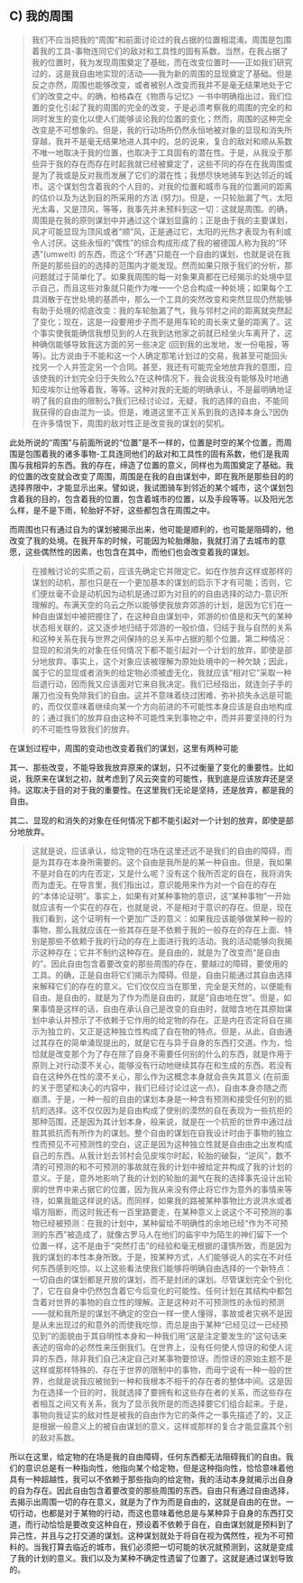 <h2>C) 我的周围</h2><blockquote data-pid="Nwc1W-B_">我们不应当把我的“周围”和前面讨论过的我占据的位置相混淆。周围是包围着我的工具-事物连同它们的敌对和工具性的固有系数。当然，在我占据了我的位置时，我为发现周围奠定了基础，而在改变位置时——正如我们研究过的，这是我自由地实现的活动——我为新的周围的显现奠定了基础。但是反之亦然，周围也能够改变，或者被别人改变而我并不是毫无结果地处于它们的改变之中。的确，柏格森在《物质与记忆》一书中明确指出过，我们位置的变化引起了我的周围的完全的改变，于是必须考察我的周围的完全的和同时发生的变化以使人们能够谈论我的位置的变化；然而，周围的这种完全改变是不可想象的。但是，我的行动场所仍然永恒地被对象的显现和消失所穿越，我并不是毫无结果地进人其中的。总的说来，复合的敌对和顺从系数不唯一地取决于我的位置，也取决于工具固有的潜在性。于是，从我没于那些异于我的存在而存在时起我就已经被奠定了，这些不同的存在在我周围或是为了我或是反对我而发展了它们的潜在性；我想尽快地骑车到达邻近的城市。这个谋划包含着我的个人目的，对我的位置和城市与我的位置间的距离的估价以及为达到目的所采用的方法 (努力)。但是，一只轮胎漏了气，太阳光太毒，又是顶风，等等，我事先并未预料到这一切：这就是周围。的确，周围是在我的原则谋划中并通过这个谋划显露的；正是由于我的主要谋划，风才可能显现为顶风或者“顺”风，正是通过它，太阳的光热才表现为有利或令人讨厌。这些永恒的“偶性”的综合构成形成了我的被德国人称为我的“环遇”(umwelt) 的东西，而这个“环遇”只能在一个自由的谋划，也就是说在我所是的那些目的的选择的范围内才能发现。然而如果只限于我们的分析，那问题就过于简单化了。如果我周围的每一对象果真都在已经揭示的处境中显示自己，而且这些对象就只能作为唯一一个总合构成一种处境；如果每个工具消散于在世处境的基质中，那么一个工具的突然改变和突然显现仍然能够有助于处境的彻底改变：我的车轮胎漏了气，我与邻村之间的距离就突然起了变化；现在，这是一段要用步子而不是用车轮的周长来丈量的距离了。这个事实使我能确信我想见到的人在我到达他家之前就已经坐火车离开了，这种确信能够导致我这方面的另一些决定 (回到我的出发地，发一份电报，等等)。比方说由于不能和这一个人确定那笔计划过的交易，我甚至可能回头找另一个人并签定另一个合同。甚至，我还有可能完全地放弃我的意图，应该使我的计划完全归于失败么?在这种情况下，我会说我没有能够及时地通知皮埃尔让他等着我，等等。这种对我的无能的明确承认，不是最明确地证明了我的自由的限制么?我们已经讨论过，无疑，我的选择的自由，不能同我获得的自由混为一谈。但是，难道这里不正关系到我的选择本身么?因伪在许多情悦下，周围的敌对性正是改变我的谋划的契机。</blockquote><p data-pid="RIIu2ylo">此处所说的“周围”与前面所说的“位置”是不一样的，位置是时空的某个位置，而周围是包围着我的诸多事物-工具连同他们的敌对和工具性的固有系数，他们是我周围与我相异的东西。我的存在，缔造了位置的意义，同样也为周围奠定了基础。我的位置的改变就会改变了周围，周围是在我的自由谋划中，即在我所是那些目的的选择界限中，才能显示出来。譬如说，我试图骑车到邻近的某个城市，这个谋划包含着我的目的，包含着我的位置，包含着城市的位置，以及手段等等。以及阳光怎么样，是不是下雨，轮胎好不好，这些都包含在周围之中。</p><p data-pid="ccZU3ox6">而周围也只有通过自为的谋划被揭示出来，他可能是顺利的，也可能是阻碍的，他改变了我的处境。在我开车的时候，可能因为轮胎爆胎，我就打消了去城市的意愿，这些偶然性的因素，也包含在其中，而他们也会改变着我的谋划。</p><blockquote data-pid="q2mUmAM3">在接触讨论的实质之前，应该先确定它并限定它。如在作放弃这样或那样的谋划的动机，那也只是在一个更加基本的谋划的启示下才有可能；否则，它们便丝毫不会是动机因为动机是通过即为对目的的自由选择的动力-意识所理解的。布满天空的乌云之所以能够使我放弃郊游的计划，是因为它们在一种自由谋划中被把握住了，在这种自由谋划中，郊游的价值是和天气的某种状态相关联的，这又逐步地归结于郊游的一般价值，归结于我与自然的关系和这种关系在我与世界之间保持的总关系中占据的那个位置。第二种情况：显现的和消失的对象在任何情况下都不能引起对一个计划的放弃，即使是部分地放弃。事实上，这个对象应该被理解为原始处境中的一种欠缺；因此，属于它的显现或者消失的给定物必须被虚无化，我就应该“相对它”采取一种后退行动，因而我又应该面对它来自我决定。我们已经指出，就连剑子手的屠刀也没有免除我们的自由。这并不意味着绕过困难、弥补损失永远是可能的，而仅仅意味着继续向某一个方向前进的不可能性本身应该是自由地构成的；通过我们的放弃自由这种不可能性来到事物之中，而并非要坚持的行为的不可能性导致我们的放弃。</blockquote><p data-pid="wjFxWeAa">在谋划过程中，周围的变动也改变着我们的谋划，这里有两种可能</p><p data-pid="d5Orv0G5">其一、那些改变，不能导致我放弃原来的谋划，只不过衡量了变化的重要性。比如说，我原来在谋划之初，就考虑到了风云突变的可能性，我到底是应该放弃还是坚持。这取决于目的对于我的重要性。在这里我们无论是坚持，还是放弃，都是我的自由。</p><p data-pid="LCgadS-Y">其二、显现的和消失的对象在任何情况下都不能引起对一个计划的放弃，即使是部分地放弃。</p><blockquote data-pid="p16C06U9">这就是说，应该承认，给定物的在场在这里还远不是我们的自由的障碍，而是为其存在本身所需要的。这个自由是我所是的某一种自由。但是，我如果不是对自在的内在否定，又是什么呢？没有这个我所否定的自在，我将消失而为虚无。在导言里，我们指出过，意识能用来作为对一个自在的存在的“本体论证明”。事实上，如果有对某种事物的意识，这“某种事物”一开始就应该有一个实在的存在，也就是说，不是相对于意识的存在。但是，现在我们看到，这个证明有一个更加广泛的意义：如果我应该能够做某种一般的事物，那么我就应该在一些其存在是不依赖于我的一般存在的存在上面、特别是那些不依赖于我的行动的存在上面进行我的活动。我的活动能够向我揭示这种存在；它并不制约这种存在。是自由的，就是为了改变而“是自由的”。因此自由包含着要改变的那些周围的存在，要越过的障碍，要使用的工具。的确，正是自由将它们揭示为障碍。但是，自由只能通过其自由选择来解释它们的存在的意义。它们仅仅应当在那里，完全是天然的，以便能有自由。是自由的，就是为了作为而是自由的，就是“自由地在世”。但是，如果事情是这样的话，自由在承认自己是改变的自由时，就暗含地在其原始谋划中承认并预示了不依赖于它作用的给定物的存在。正是内在否定将自在揭示为独立的，又正是这种独立性构成了自在物的特点。但是，从此，自由通过其存在的简单涌现提出的，就是它在与异于自身的东西打交道。作为，恰恰就是改变那个为了存在除了自身不需要任何别的什么的东西，就是作用于原则上对行动漠不关心，能够没有行动地继续其存在和生成的东西。若没有自在这种外在性的漠不关心，那么作为这概念本身就会丧失其意义 (在前面的关于愿望和决心的内容中，我们已经讨论过这一点)，自由本身亦随之而崩溃。于是，一种一般的自由的谋划本身是一种含有预测和接受任何别的抵抗的选择。这不仅仅因为是自由构成了使别的漠然的自在表现为一些抗拒的那种范围，还是因为其计划本身，般来说，就是在一个抗拒的世界中通过战胜其抵抗而有所作为的谋划。整个自由的谋划在自我设计时由于事物的独立性而预见不可预测性的空白，这正是因为这种独立性就是自由由之出发构成自己的东西。从我计划去邻村会见皮埃尔时起，轮胎的破裂，“逆风”，数不清的可预测的和不可预测的事故就在我的计划中被给定并构成了我的计划的意义。于是，意外地影响了我的计划的轮胎的漏气在我的选择事先设计出轮廓的世界中来占据它的位置，因为我从来没有停止将它作为意外的事情来等待，如果我能这样说的话。而同样，如果我的路被某种事物比方说洪水或者塌方阻断，而这时我还有一百里路要走，在某种意义上说这个不可预测的事物已经被预测：在我的计划中，某种留给不明确性的余地已经“作为不可预测的东西”被造成了，就像古罗马人在他们的庙宇中为陌生的神们留下一个位置一样，这不是由于“突然打击”的经验和毫无根据的谨慎所致，而是因为我的谋划的本性本身所致。于是，按某种方式，人们能够说人的实在不对任何东西感到吃惊。以上这些看法使我们能够将明确自由选择的一个新特点：一切自由的谋划都是开放的谋划，而不是封闭的谋划。尽管谋划完全个别化了，它在自身中仍然包含着它今后变化的可能性。任何计划在其结构中都包含着对世界的事物的自立性的理解。正是这种对不可预测性的永恒的预测——就和我所是的谋划不确定的空白一样一使人懂得，事故或者灾祸不是因是从未出现过的和意外的而使我吃惊，而总是由于某种“已经见过一已经预见到”的面貌由于其自明性本身和一种我们用“这是注定要发生的”这句话来表述的宿命的必然性来压倒我们。在世界上，没有任何使人惊讶的和使人诧异的东西，除非我们自己决定自己对某事物要惊讶。而惊讶的原始主题不是这样或那样特殊的、存在于世界的限制中的事物，而毋宁说有一种一般的世界，也就是说我应被抛到一种和我根本不相干的存在者的整体中间。这是因为在选择一个目的时，我就选择了要拥有和这些存在者的关系，而这些存在者相互之间又有关系，我为了显示我所是的而选择要它们组合起来。于是，事物向我证实的敌对性是被我的自由作为它的条件之一事先描述了的，又正是根据一般意义上的被自由谋划的意义，这样或那样的复合才能显露其个别的敌对系数。</blockquote><p data-pid="1QMgOKml">所以在这里，给定物的在场是我的自由障碍，任何东西都无法阻碍我们的自由。我们的意识总是有一种指向性，他指向某个给定物，但是这种指向性，恰恰意味着他具有一种超越性，我可以不依赖于那些指向的给定物，我的活动本身就揭示出自身的自为存在。因此自由包含着要改变的那些周围的东西。自由只有通过自由选择，去揭示出周围一切的存在意义，就是为了作为而是自由的，这就是自由的在世。一切行动，也都是对于某物的行动，而这也意味着他总是与某种异于自身的东西打交道，而行动恰恰是要改变这种自在，预设着不依赖于自在，自由谋划就是预料到了异己性，并且与之打交道的谋划。这种谋划就处于将自在视为偶然性，视为不可预料的。当我打算去临近的城市，我们必须把一切可能的状况就预测到，这就是变成了我的计划的意义。我们以及为某种不确定性遗留了位置了。这就是通过谋划导致的。</p><p></p><p></p><p></p><p></p><p></p><p></p><p></p><p></p><p></p><p></p><p></p><p></p><p></p><p></p><p></p><p></p><p></p><p></p><p></p><p></p><p></p><p></p><p></p><p></p><p></p><p></p><p></p><p></p>